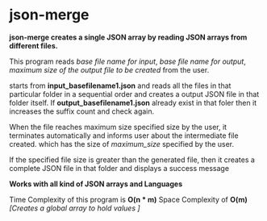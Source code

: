 # json-merge

**json-merge creates a single JSON array by reading JSON arrays
from different files.**

This program reads *base file name for input*, *base file name for output*,
*maximum size of the output file to be created* from the user.

starts from **input_basefilename1.json** and reads all the files in that
particular folder in a sequential order and creates a output JSON
file in that folder itself. If **output_basefilename1.json** already exist
in that foler then it increases the suffix count and check again.

When the file reaches maximum size specified size by the user, it terminates
automatically and informs user about the intermediate file created. which has
the size of *maximum_size* specified by the user.

If the specified file size is greater than the generated file, then it creates
a complete JSON file in that folder and displays a success message

**Works with all kind of JSON arrays and Languages**

Time Complexity of this program is **O(n * m)**
Space Complexity of **O(m)** *[Creates a  global array to hold values ]*


